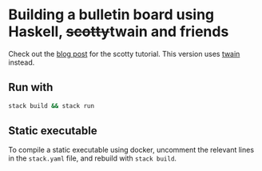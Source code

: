 # Building a bulletin board using Haskell, ~~scotty~~twain and friends

Check out the [blog post](https://gilmi.me/blog/post/2020/12/05/scotty-bulletin-board) for the scotty tutorial.
This version uses [twain](https://hackage.haskell.org/package/twain) instead.

## Run with


```sh
stack build && stack run
```

## Static executable

To compile a static executable using docker, uncomment the relevant lines in the `stack.yaml` file,
and rebuild with `stack build`.
